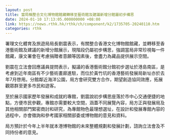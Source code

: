 ```yaml
---
layout: post
title: 當局稱整合文化博物館館藏轉移至藝術館及建議新增分館屬初步構思
date: 2024-01-10 17:13:05.000000000 +08:00
link: https://news.rthk.hk/rthk/ch/component/k2/1735705-20240110.htm
categories: rthk
---
```


署理文化體育及旅遊局局長劉震表示，有關整合香港文化博物館館藏，並轉移至香港藝術館及建議的新增分館展示，現階段仍屬初步構思，強調當局非常珍視每一件館藏，康文署會在考慮捐贈者意願等因素後，會盡力為藏品提供展示空間。

劉震在立法會回應議員提問表示，擬議的香港藝術館分館初步選址於港島南區，是考慮到近年南區有不少藝術畫廊進駐，而位於黃竹坑的香港藝術發展局新址亦於去年7月啓用。分館鄰近海洋公園，局方會研究雙方合作，期望創造協同效應，拓展觀眾群至更多市民和遊客。

至於展示國家歷年發展和成就的專館，劉震說初步構思座落於市中心交通便捷的地點，方便市民參觀，專館亦需要較大空間，涵蓋不同展覽內容，局方正與發展局及其他相關部門緊密商討和研究，為專館物色最理想選址，在設計和發展專館內容的過程中，亦會徵詢和參考國家相關部委或博物館的意見和資料。

局方預計於今年上半年就本港博物館的未來整體規劃和發展計劃，諮詢立法會及不同持份者的意見。
